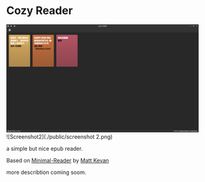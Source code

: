 # Cozy Reader
![Screenshot](./public/screenshot.png)
![Screenshot2](./public/screenshot 2.png)  

a simple but nice epub reader.  

Based on [Minimal-Reader](https://github.com/MattKevan/minimal-reader/) by [Matt Kevan](https://www.kevan.tv)   

more describtion coming soom.  